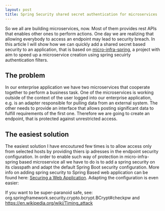 ```yaml
---
layout: post
title: Spring Security shared secret authentication for microservices 
---
```


So we all are building microservices, now. Most of them provides rest APIs that enables other ones to perform actions. One day we are realizing that allowing everybody to access an endpoint may lead to security breach. In this article I will show how we can quickly add a shared secret based security to an application, that is based on [micro-infra-spring](https://github.com/4finance/micro-infra-spring "micro infra spring"), a project with aim to speed up a microservice creation using spring secuirty authentication filters.        

## The problem

In our enterprise application we have two microservices that cooperate together to perform a business task. One of the microservices is working outside of the context of the user logged into our enterprise application, e.g. is an adapter responsible for pulling data from an external system. The other needs to provide an interface that allows posting significant data to fulfill requirements of the first one. Therefore we are going to create an endpoint, that is protected against unrestricted access. 

## The easiest solution
The easiest solution I have encoutured few times is to allow access only from selected hosts by providing thiers ip adresses in the endpoint security configuration. In order to enable such way of protection in micro-infra-spring based microservice all we have to do is to add a spring security on its classpath and adapt the default Spring Boot security configuration. More info on adding spring security to Spring Based web application can be found here: [Securing a Web Application](https://spring.io/guides/gs/securing-web/ "Securing a Web Application"). Adapting the configuration is even easier:

If you want to be super-paranoid safe, see: org.springframework.security.crypto.bcrypt.BCrypt#checkpw and https://en.wikipedia.org/wiki/Timing_attack
